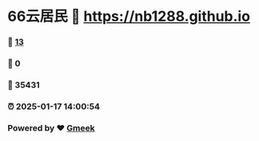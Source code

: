 # 66云居民 :link: https://nb1288.github.io 
### :page_facing_up: [13](https://nb1288.github.io/tag.html) 
### :speech_balloon: 0 
### :hibiscus: 35431 
### :alarm_clock: 2025-01-17 14:00:54 
### Powered by :heart: [Gmeek](https://github.com/Meekdai/Gmeek)
